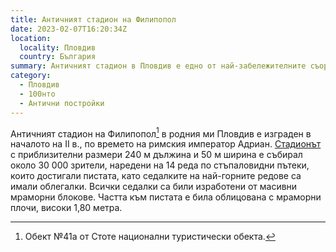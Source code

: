 ```yaml
---
title: Античният стадион на Филипопол
date: 2023-02-07T16:20:34Z
location:
  locality: Пловдив
  country: България
summary: Античният стадион в Пловдив е едно от най-забележителните съоръжения на древния Филипопол.
category:
  - Пловдив
  - 100нто
  - Антични постройки
---
```

Античният стадион на Филипопол[^1] в родния ми Пловдив е изграден в началото на ІІ в., по времето на римския император Адриан. [Стадионът](https://ancient-stadium-plovdiv.eu/?p=1&l=1) с приблизителни размери 240 м дължина и 50 м ширина е събирал около 30 000 зрители, наредени на 14 реда по стъпаловидни пътеки, които достигали пистата, като седалките на най-горните редове са имали облегалки. Всички седалки са били изработени от масивни мраморни блокове. Частта към пистата е била облицована с мраморни плочи, високи 1,80 метра.

[^1]: Обект №41а от Стоте национални туристически обекта.
